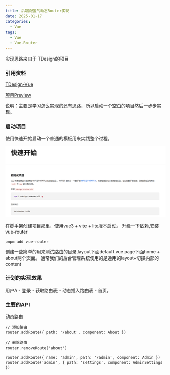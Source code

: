 ```yaml
---
title: 后端配置的动态Router实现
date: 2025-01-17
categories:
  - Vue
tags:
  - Vue
  - Vue-Router
---
```

实现思路来自于 TDesign的项目

### 引用资料

[TDesign-Vue](https://tdesign.tencent.com/starter/docs/vue/get-started)

[项目Preview](https://tdesign.tencent.com/starter/vue/dashboard/base)

说明：主要是学习怎么实现的还有思路，所以启动一个空白的项目然后一步步实现。

### 启动项目

使用快速开始启动一个普通的模板用来实践整个过程。

![](https://raw.githubusercontent.com/InsHomePgup/pic_go_img/main/blog/20250117164524893.png)


在脚手架创建项目那里，使用vue3 + vite + lite版本启动。
升级一下依赖,安装vue-router

```
pnpm add vue-router
```

创建一些简单的用来测试路由的目录,layout下面default.vue
page下面home + about两个页面。
通常我们的后台管理系统使用的是通用的layout+切换内部的content

### 计划的实现效果

用户A - 登录 - 获取路由表 - 动态插入路由表 - 首页。

### 主要的API

[动态路由](https://router.vuejs.org/zh/guide/advanced/dynamic-routing)

```
// 添加路由
router.addRoute({ path: '/about', component: About })

// 删除路由
router.removeRoute('about')
```

```
router.addRoute({ name: 'admin', path: '/admin', component: Admin })
router.addRoute('admin', { path: 'settings', component: AdminSettings })
```

